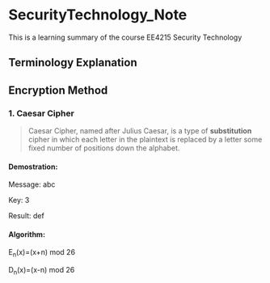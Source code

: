 # SecurityTechnology_Note
This is a learning summary of the course EE4215 Security Technology
## Terminology Explanation
## Encryption Method
### 1. Caesar Cipher
> Caesar Cipher, named after Julius Caesar, is a type of **substitution** cipher in which each letter in the plaintext is replaced by a letter some fixed number of positions down the alphabet.
#### Demostration:
Message: abc

Key: 3

Result: def

#### Algorithm:
E<sub>n</sub>(x)=(x+n) mod 26

D<sub>n</sub>(x)=(x-n) mod 26
